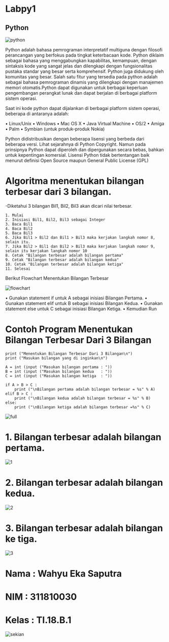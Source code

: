 # Labpy1
  
## Python

![python](https://user-images.githubusercontent.com/46749030/52730204-69c84d00-2fed-11e9-8b31-c7462fa63230.png)
  
   Python adalah bahasa pemrograman interpretatif multiguna dengan filosofi perancangan yang berfokus pada tingkat keterbacaan kode. Python diklaim sebagai bahasa yang menggabungkan kapabilitas, kemampuan, dengan sintaksis kode yang sangat jelas dan dilengkapi dengan fungsionalitas pustaka standar yang besar serta komprehensif. Python juga didukung oleh komunitas yang besar. 
Salah satu fitur yang tersedia pada python adalah sebagai bahasa pemrograman dinamis yang dilengkapi dengan manajemen memori otomatis.Python dapat digunakan untuk berbagai keperluan pengembangan perangkat lunak dan dapat berjalan di berbagai platform sistem operasi. 

Saat ini kode python dapat dijalankan di berbagai platform sistem operasi, beberapa di antaranya adalah: 

  •	 Linux/Unix
  •	 Windows
  •	 Mac OS X
  •	 Java Virtual Machine
  •	 OS/2
  •	 Amiga
  •	 Palm
  •	 Symbian (untuk produk-produk Nokia)

  Python didistribusikan dengan beberapa lisensi yang berbeda dari beberapa versi. Lihat sejarahnya di Python Copyright. Namun pada prinsipnya Python dapat diperoleh dan dipergunakan secara bebas, bahkan untuk kepentingan komersial. Lisensi Python tidak bertentangan baik menurut definisi Open Source maupun General Public License (GPL) 


# Algoritma menentukan bilangan terbesar dari 3 bilangan.

  -Diketahui 3 bilangan Bil1, Bil2, Bil3 akan dicari nilai terbesar.

    1. Mulai
    2. Inisiasi Bil1, Bil2, Bil3 sebagai Integer
    3. Baca Bil1
    4. Baca Bil2
    5. Baca Bil3
    6. Jika Bil1 > Bil2 dan Bil1 > Bil3 maka kerjakan langkah nomor 8, selain itu.
    7. Jika Bil2 > Bil1 dan Bil2 > Bil3 maka kerjakan langkah nomor 9, selain itu kerjakan langkah nomor 10
    8. Cetak "Bilangan terbesar adalah bilangan pertama"
    9. Cetak "Bilangan terbesar adalah bilangan kedua"
    10. Cetak "Bilangan terbesar adalah bilangan ketiga"
    11. Selesai

Berikut Flowchart Menentukan Bilangan Terbesar

![flowchart](https://user-images.githubusercontent.com/46749030/52729450-ca568a80-2feb-11e9-8144-3d69cee80f7b.png)

 •	Gunakan statement if untuk A sebagai inisiasi Bilangan Pertama.
 •	Gunakan statement elif untuk B sebagai inisiasi Bilangan Kedua.
 •	Gunakan statement else untuk C sebagai inisiasi Bilangan Ketiga.
 •	Kemudian Run

# Contoh Program Menentukan Bilangan Terbesar Dari 3 Bilangan

    print ("Menentukan Bilangan Terbesar Dari 3 Bilangan\n")
    print ("Masukan bilangan yang di inginkan\n")

    A = int (input ("Masukan bilangan pertama : "))
    B = int (input ("Masukan bilangan kedua   : "))
    C = int (input ("Masukan bilangan ketiga  : "))

    if A > B > C :
        print ("\nBilangan pertama adalah bilangan terbesar = %s" % A)
    elif B > C :
        print ("\nBilangan kedua adalah bilangan terbesar = %s" % B)
    else:
        print ("\nBilangan ketiga adalah bilangan terbesar =%s" % C)
        
![full](https://user-images.githubusercontent.com/46749030/52729461-d04c6b80-2feb-11e9-9482-8bdbcb9b0dde.png)

# 1. Bilangan terbesar adalah bilangan pertama.

![1](https://user-images.githubusercontent.com/46749030/52729465-d17d9880-2feb-11e9-808b-c3de873a45fc.png)

# 2. Bilangan terbesar adalah bilangan kedua.

![2](https://user-images.githubusercontent.com/46749030/52729467-d2aec580-2feb-11e9-9214-d96a79b135eb.png)

# 3. Bilangan terbesar adalah bilangan ke tiga.

![3](https://user-images.githubusercontent.com/46749030/52729470-d3dff280-2feb-11e9-990c-46fb3c5ee923.png)



# Nama  : Wahyu Eka Saputra

# NIM   : 311810030

# Kelas : TI.18.B.1

![sekian](https://user-images.githubusercontent.com/46749030/52730276-89f80c00-2fed-11e9-99f8-6661f32c8c26.jpg)
